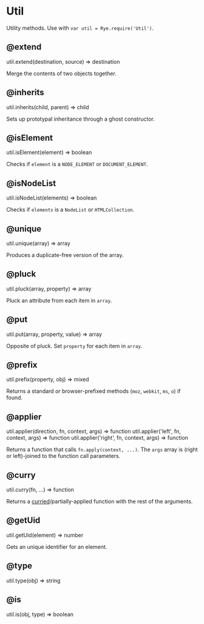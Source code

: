 Util
==================

Utility methods. Use with `var util = Rye.require('Util')`.

@extend
------------------
<div class="api">
    util.extend(destination, source) <span>⇒ destination</span>
</div>

Merge the contents of two objects together.


@inherits
------------------
<div class="api">
    util.inherits(child, parent) <span>⇒ child</span>
</div>

Sets up prototypal inheritance through a ghost constructor.


@isElement
------------------
<div class="api">
    util.isElement(element) <span>⇒ boolean</span>
</div>

Checks if `element` is a `NODE_ELEMENT` or `DOCUMENT_ELEMENT`.


@isNodeList
------------------
<div class="api">
    util.isNodeList(elements) <span>⇒ boolean</span>
</div>

Checks if `elements` is a `NodeList` or `HTMLCollection`.


@unique
------------------
<div class="api">
    util.unique(array) <span>⇒ array</span>
</div>

Produces a duplicate-free version of the array.


@pluck
------------------
<div class="api">
    util.pluck(array, property) <span>⇒ array</span>
</div>

Pluck an attribute from each item in `array`.


@put
------------------
<div class="api">
    util.put(array, property, value) <span>⇒ array</span>
</div>

Opposite of pluck. Set `property` for each item in `array`.


@prefix
------------------
<div class="api">
    util.prefix(property, obj) <span>⇒ mixed</span>
</div>

Returns a standard *or* browser-prefixed methods (`moz`, `webkit`, `ms`, `o`) if found.


@applier
------------------
<div class="api">
    util.applier(direction, fn, context, args) <span>⇒ function</span>
    util.applier('left', fn, context, args) <span>⇒ function</span>
    util.applier('right', fn, context, args) <span>⇒ function</span>
</div>

Returns a function that calls `fn.apply(context, ...)`. The `args` array is (right or left)-joined to the function call parameters.


@curry
------------------
<div class="api">
    util.curry(fn, ...) <span>⇒ function</span>
</div>

Returns a [curried](http://en.wikipedia.org/wiki/Currying)/partially-applied function with the rest of the arguments.


@getUid
------------------
<div class="api">
    util.getUid(element) <span>⇒ number</span>
</div>

Gets an unique identifier for an element.


@type
------------------
<div class="api">
    util.type(obj) <span>⇒ string</span>
</div>


@is
------------------
<div class="api">
    util.is(obj, type) <span>⇒ boolean</span>
</div>

